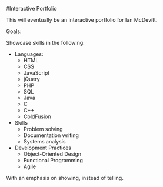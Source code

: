 #Interactive Portfolio

This will eventually be an interactive portfolio for Ian McDevitt.

Goals:

Showcase skills in the following:
* Languages:
	* HTML
	* CSS
	* JavaScript
	* jQuery
	* PHP
	* SQL
	* Java
	* C
	* C++
	* ColdFusion
* Skills
	* Problem solving
	* Documentation writing
	* Systems analysis
* Development Practices
	* Object-Oriented Design
	* Functional Programming
	* Agile

With an emphasis on showing, instead of telling.